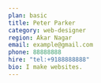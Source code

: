 ```yaml
---
plan: basic
title: Peter Parker
category: web-designer
region: Akar Nagar
email: example@gmail.com
phone: 88888888
hire: "tel:+9188888888"
bio: I make websites.
---
```

